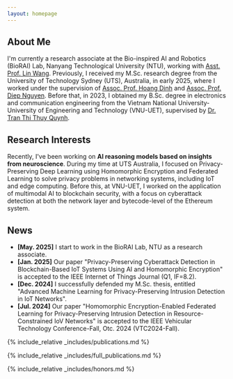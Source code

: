 ```yaml
---
layout: homepage
---
```


## About Me

I'm currently a research associate at the Bio-inspired AI and Robotics (BioRAI) Lab, Nanyang Technological University (NTU), working with [Asst. Prof. Lin Wang](https://scholar.google.com/citations?user=SReb2csAAAAJ&hl=en). Previously, I received my M.Sc. research degree from the University of Technology Sydney (UTS), Australia, in early 2025, where I worked under the supervision of [Assoc. Prof. Hoang Dinh](https://sites.google.com/view/dinh-thai-hoang/) and [Assoc. Prof. Diep Nguyen](https://sites.google.com/view/diep-n-nguyen/). Before that, in 2023, I obtained my B.Sc. degree in electronics and communication engineering from the Vietnam National University-University of Engineering and Technology (VNU-UET), supervised by [Dr. Tran Thi Thuy Quynh](https://scholar.google.com/citations?user=RH6V8ycAAAAJ&hl=vi&oi=ao). 

## Research Interests

Recently, I've been working on **AI reasoning models based on insights from neuroscience**. During my time at UTS Australia, I focused on Privacy-Preserving Deep Learning using Homomorphic Encryption and Federated Learning to solve privacy problems in networking systems, including IoT and edge computing. Before this, at VNU-UET, I worked on the application of multimodal AI to blockchain security, with a focus on cyberattack detection at both the network layer and bytecode-level of the Ethereum system.

## News

- **[May. 2025]** I start to work in the BioRAI Lab, NTU as a research associate.
- **[Jan. 2025]** Our paper "Privacy-Preserving Cyberattack Detection in Blockchain-Based IoT Systems Using AI and Homomorphic Encryption" is accepted to the IEEE Internet of Things Journal (Q1, IF=8.2).
- **[Dec. 2024]** I successfully defended my M.Sc. thesis, entitled "Advanced Machine Learning for Privacy-Preserving Intrusion Detection in IoT Networks".
- **[Jul. 2024]** Our paper "Homomorphic Encryption-Enabled Federated Learning for Privacy-Preserving Intrusion Detection in Resource-Constrained IoV Networks" is accepted to the IEEE Vehicular Technology Conference-Fall, Otc. 2024 (VTC2024-Fall).

{% include_relative _includes/publications.md %}

{% include_relative _includes/full_publications.md %}

{% include_relative _includes/honors.md %}
